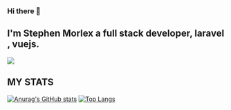 ### Hi there 👋

## I'm Stephen Morlex a full stack developer, **laravel** , **vuejs**.

![](https://komarev.com/ghpvc/?username=your-github-username&label=PROFILE+VIEWS)

## MY STATS
[![Anurag's GitHub stats](https://github-readme-stats.vercel.app/api?username=stephen-morlex)](https://github.com/stephen-morlex/github-readme-stats)
[![Top Langs](https://github-readme-stats.vercel.app/api/top-langs/?username=stephen-morlex&layout=compact)](https://github.com/stephen-morlex/github-readme-stats)
